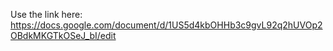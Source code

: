Use the link here: https://docs.google.com/document/d/1US5d4kbOHHb3c9gvL92q2hUVOp2OBdkMKGTkOSeJ_bI/edit
